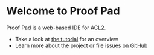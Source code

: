 # Welcome to Proof Pad

Proof Pad is a web-based IDE for [ACL2].

[acl2]: https://www.cs.utexas.edu/users/moore/acl2/

* Take a look at [the tutorial](#tutorial) for an overview
* Learn more about the project or file issues [on GitHub]

[on github]: https://github.com/calebegg/proof-pad
